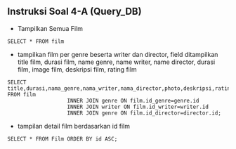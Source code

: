 ## Instruksi Soal 4-A (Query_DB)
- Tampilkan Semua Film
```
SELECT * FROM film
```
- tampilkan film per genre beserta writer dan director, field ditampilkan title film, durasi film, name genre, name writer, name director,  durasi film, image film, deskripsi film, rating film


```
SELECT title,durasi,nama_genre,nama_writer,nama_director,photo,deskripsi,rating FROM film
                   INNER JOIN genre ON film.id_genre=genre.id
                   INNER JOIN writer ON film.id_writer=writer.id
                   INNER JOIN genre ON film.id_director=director.id;
```

- tampilan detail film berdasarkan id film
```
SELECT * FROM Film ORDER BY id ASC;
```
